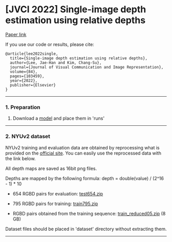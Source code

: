 # [JVCI 2022] Single-image depth estimation using relative depths

[Paper link](https://www.sciencedirect.com/science/article/abs/pii/S1047320322000190)

If you use our code or results, please cite:
```
@article{lee2022single,
  title={Single-image depth estimation using relative depths},
  author={Lee, Jae-Han and Kim, Chang-Su},
  journal={Journal of Visual Communication and Image Representation},
  volume={84},
  pages={103459},
  year={2022},
  publisher={Elsevier}
}
```

------
### 1. Preparation
1. Download a [model](https://drive.google.com/file/d/11M53vnKEM_i0Uu-HXy-ksfZLSXPJsvZG/view?usp=sharing) and place them in 'runs\'

------
### 2. NYUv2 dataset
NYUv2 training and evaluation data are obtained by reprocessing what is provided on the [official site](https://cs.nyu.edu/~silberman/datasets/nyu_depth_v2.html). You can easily use the reprocessed data with the link below.

All depth maps are saved as 16bit png files.

Depths are mapped by the following formula: depth = double(value) / (2^16 - 1) * 10

- 654 RGBD pairs for evaluation: [test654.zip](https://drive.google.com/file/d/1JYjSgf5Fn6eg2gJkqmuBZXI2xMTdyIxX/view?usp=sharing)

- 795 RGBD pairs for training: [train795.zip](https://drive.google.com/file/d/1VNRsXzc0MMjjXLdJpcwBTh1eosif7orU/view?usp=sharing)

- RGBD pairs obtained from the training sequence: [train_reduced05.zip](https://drive.google.com/file/d/1s6-4mm-wDwo0bwEG1LKLsadjB0K5EosP/view?usp=sharing) (8 GB)

Dataset files should be placed in 'dataset\' directory without extracting them.

------
